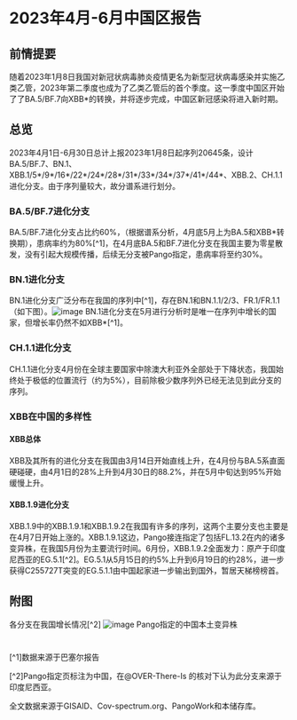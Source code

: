 # 2023年4月-6月中国区报告
## 前情提要
随着2023年1月8日我国对新冠状病毒肺炎疫情更名为新型冠状病毒感染并实施乙类乙管，2023年第二季度也成为了乙类乙管后的首个季度。这一季度中国区开始了了BA.5/BF.7向XBB*的转换，并将逐步完成，中国区新冠感染将进入新时期。
## 总览
2023年4月1日-6月30日总计上报2023年1月8日起序列20645条，设计BA.5/BF.7、BN.1、XBB.1/5*/9*/16*/22*/24*/28*/31*/33*/34*/37*/41*/44*、XBB.2、CH.1.1进化分支。由于序列量较大，故分谱系进行划分。
### BA.5/BF.7进化分支
BA.5/BF.7进化分支占比约60%，（根据谱系分析，4月底5月上为BA.5和XBB*转换期），患病率约为80%[^1]，在4月底BA.5和BF.7进化分支在我国主要为零星散发，没有引起大规模传播，后续无分支被Pango指定，患病率将至约30%。
### BN.1进化分支
BN.1进化分支广泛分布在我国的序列中[^1]，存在BN.1和BN.1.1/2/3、FR.1/FR.1.1（如下图）。![image](https://github.com/Memorablea/COVID-19-/assets/125779492/7c149d81-a98e-4ed0-b3e4-1d0b876d841d) BN.1进化分支在5月进行分析时是唯一在序列中增长的国家，但增长率仍然不如XBB*[^1]。
### CH.1.1进化分支
CH.1.1进化分支4月份在全球主要国家中除澳大利亚外全部处于下降状态，我国始终处于极低的位置流行（约为5%），目前除极少数序列外已经无法见到此分支的序列。
### XBB在中国的多样性
#### XBB总体
XBB及其所有的进化分支在我国由3月14日开始直线上升，在4月份与BA.5系直面硬碰硬，由4月1日的28%上升到4月30日的88.2%，并在5月中旬达到95%开始缓慢上升。
#### XBB.1.9进化分支
XBB.1.9中的XBB.1.9.1和XBB.1.9.2在我国有许多的序列，这两个主要分支也主要是在4月7日开始上涨的。XBB.1.9.1这边，Pango接连指定了包括FL.13.2在内的诸多变异株，在我国5月份为主要流行时间。6月份，XBB.1.9.2全面发力：原产于印度尼西亚的EG.5.1[^2]。EG.5.1从5月15日的约5%上升到6月19日的约28%，进一步获得C255727T突变的EG.5.1.1由中国起家进一步输出到国外，暂居天梯榜榜首。

## 附图
各分支在我国增长情况[^2]
![image](https://github.com/Memorablea/COVID-19-/assets/125779492/3bcc18a3-021d-454b-a10d-1e99a1176078)
Pango指定的中国本土变异株

#
[^1]数据来源于巴塞尔报告

[^2]Pango指定页标注为中国，在@OVER-There-Is 的核对下认为此分支来源于印度尼西亚。

全文数据来源于GISAID、Cov-spectrum.org、PangoWork和本储存库。
